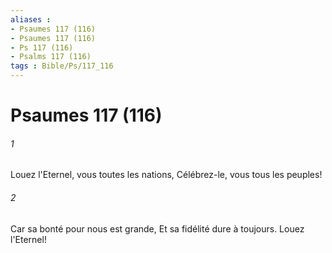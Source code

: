 ```yaml
---
aliases : 
- Psaumes 117 (116)
- Psaumes 117 (116)
- Ps 117 (116)
- Psalms 117 (116)
tags : Bible/Ps/117_116
---
```


# Psaumes 117 (116)

###### 1
Louez l'Eternel, vous toutes les nations, Célébrez-le, vous tous les peuples!
###### 2
Car sa bonté pour nous est grande, Et sa fidélité dure à toujours. Louez l'Eternel!

